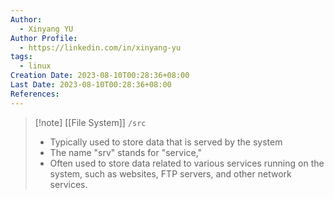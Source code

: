 ```yaml
---
Author:
  - Xinyang YU
Author Profile:
  - https://linkedin.com/in/xinyang-yu
tags:
  - linux
Creation Date: 2023-08-10T00:28:36+08:00
Last Date: 2023-08-10T00:28:36+08:00
References:
---
```

>[!note] [[File System]] ``/src``
>- Typically used to store data that is served by the system
>- The name "srv" stands for "service," 
>- Often used to store data related to various services running on the system, such as websites, FTP servers, and other network services.